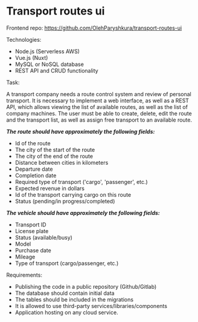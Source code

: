 # Transport routes ui
Frontend repo:
https://github.com/OlehParyshkura/transport-routes-ui


Technologies:

- Node.js (Serverless AWS)
- Vue.js (Nuxt)
- MySQL or NoSQL database
- REST API and CRUD functionality

Task:

A transport company needs a route control system and review of personal transport. It is necessary to implement a web interface, as well as a REST API, which allows viewing the list of available routes, as well as the list of company machines. The user must be able to create, delete, edit the route and the transport list, as well as assign free transport to an available route.

***The route should have approximately the following fields:***

- Id of the route
- The city of the start of the route
- The city of the end of the route
- Distance between cities in kilometers
- Departure date
- Completion date
- Required type of transport ('cargo', 'passenger', etc.)
- Expected revenue in dollars
- Id of the transport carrying cargo on this route
- Status (pending/in progress/completed)

***The vehicle should have approximately the following fields:***

- Transport ID
- License plate
- Status (available/busy)
- Model
- Purchase date
- Mileage
- Type of transport (cargo/passenger, etc.)

Requirements:

- Publishing the code in a public repository (Github/Gitlab)
- The database should contain initial data
- The tables should be included in the migrations
- It is allowed to use third-party services/libraries/components
- Application hosting on any cloud service.
